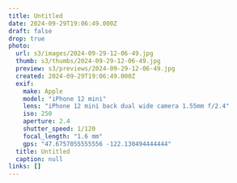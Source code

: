 ```yaml
---
title: Untitled
date: 2024-09-29T19:06:49.000Z
draft: false
drop: true
photo:
  url: s3/images/2024-09-29-12-06-49.jpg
  thumb: s3/thumbs/2024-09-29-12-06-49.jpg
  preview: s3/previews/2024-09-29-12-06-49.jpg
  created: 2024-09-29T19:06:49.000Z
  exif:
    make: Apple
    model: "iPhone 12 mini"
    lens: "iPhone 12 mini back dual wide camera 1.55mm f/2.4"
    iso: 250
    aperture: 2.4
    shutter_speed: 1/120
    focal_length: "1.6 mm"
    gps: "47.6757055555556 -122.130494444444"
  title: Untitled
  caption: null
links: []
---
```

